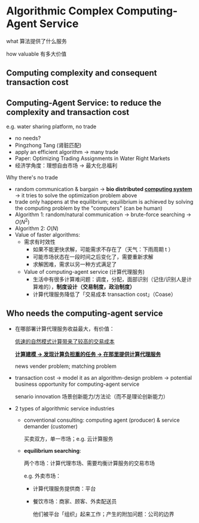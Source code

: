 # Algorithmic Complex Computing-Agent Service

what 算法提供了什么服务

how valuable 有多大价值

## Computing complexity and consequent transaction cost

## Computing-Agent Service: to reduce the complexity and transaction cost

e.g. water sharing platform, no trade

- no needs?
- Pingzhong Tang (肾脏匹配)
- apply an efficient algorithm -> many trade
- Paper: Optimizing Trading Assignments in Water Right Markets
- 经济学角度：理想自由市场 -> 最大化总福利

Why there's no trade

- random communication & bargain -> **bio distributed <u>computing system</u>** -> it tries to solve the optimization problem above
- trade only happens at the equilibrium; equilibrium is achieved by solving the computing problem by the "computers" (can be human)
- Algorithm 1: random/natural communication -> brute-force searching -> $O(N^2)$
- Algorithm 2: $O(N)$
- Value of faster algorithms:
    - 需求有时效性
        - 如果不能更快求解，可能需求不存在了（天气：下雨周期 t ）
        - 可能市场状态在一段时间之后变化了，需要重新求解
        - 求解困难，需求以另一种方式满足了
    - Value of computing-agent service  (计算代理服务)
        - 生活中有很多计算难问题：调度，分配，面部识别（记住/识别人是计算难的），**制度设计（交易制度，政治制度）**
        - 计算代理服务降低了「交易成本 transaction cost」（Coase）

## Who needs the computing-agent service

- 在哪部署计算代理服务收益最大，有价值：

    <u>低速的自然模式计算带来了较高的交易成本</u>

    **<u>计算建模 -> 发现计算负担重的任务 -> 在那里提供计算代理服务</u>**

    news vender problem; matching problem

- transaction cost -> model it as an algorithm-design problem -> potential business opportunity for computing-agent service

    senario innovation 场景创新能力/方法论（而不是理论创新能力）

- 2 types of algorithmic service industries

    - conventional consulting: computing agent (producer) & service demander (customer)

        买卖双方，单一市场；e.g. 云计算服务

    - **equilibrium searching**: 

        两个市场：计算代理市场、需要均衡计算服务的交易市场

        e.g. 外卖市场：

        - 计算代理服务提供商：平台

        - 餐饮市场：商家、顾客、外卖配送员

            他们被平台「组织」起来工作；产生的附加问题：公司的边界







